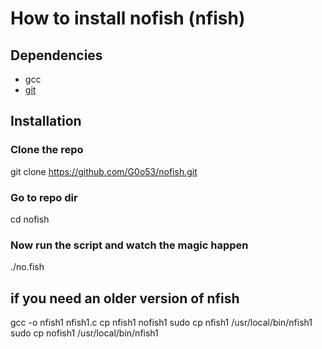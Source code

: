 # How to install nofish (nfish)

## Dependencies

- gcc
- [git](https://git-scm.com/downloads)

## Installation

### Clone the repo

git clone https://github.com/G0o53/nofish.git

### Go to repo dir

cd nofish

### Now run the script and watch the magic happen

./no.fish

## if you need an older version of nfish

gcc -o nfish1 nfish1.c 
cp nfish1 nofish1
sudo cp nfish1 /usr/local/bin/nfish1
sudo cp nofish1 /usr/local/bin/nfish1



